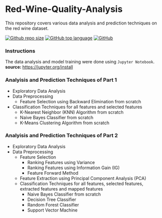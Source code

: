 # Red-Wine-Quality-Analysis

This repository covers various data analysis and prediction techniques on the red wine dataset.

[![Github repo size](https://img.shields.io/github/languages/code-size/adarshjoshy/Red-Wine-Quality-Analysis)](https://github.com/adarshjoshy/Red-Wine-Quality-Analysis)
[![GitHub top language](https://img.shields.io/github/languages/top/adarshjoshy/Red-Wine-Quality-Analysis?color=green)](https://github.com/adarshjoshy/Red-Wine-Quality-Analysis)
[![GitHub](https://img.shields.io/github/license/adarshjoshy/Red-Wine-Quality-Analysis)](https://github.com/adarshjoshy/Red-Wine-Quality-Analysis)

### Instructions
The data analysis and model training were done using `Jupyter Notebook`.<br>
<b>source: </b>https://jupyter.org/install

### Analyisis and Prediction Techniques of Part 1
- Exploratory Data Analysis
- Data Preprocessing 
  - Feature Selection using Backward Elimination from scratch
- Classification Techniques for all features and selected features
  - K-Nearest Neighbor (KNN) Algorithm from scratch
  - Naive Bayes Classifier from scratch
  - K-Means Clustering Algorithm from scratch

### Analyisis and Prediction Techniques of Part 2
- Exploratory Data Analysis
- Data Preprocessing
  - Feature Selection
    - Ranking Features using Variance
    - Ranking Features using Information Gain (IG)
    - Feature Forward Method
  - Feature Extraction using Principal Component Analysis (PCA)
  - Classification Techniques for all features, selected features, extracted features and mapped features
    - Naive Bayes Classifier from scratch
    - Decision Tree Classifier
    - Random Forest Classifier
    - Support Vector Machine
